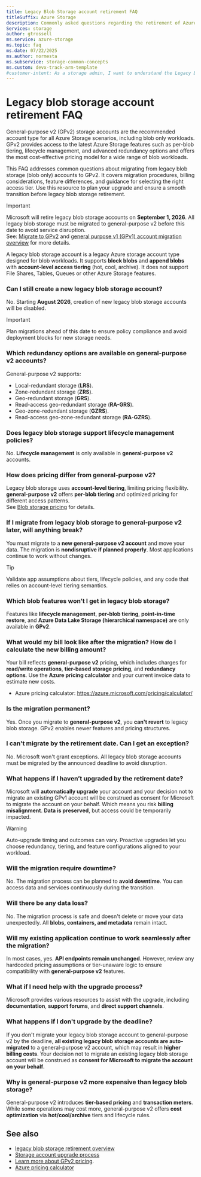 ```yaml
---
title: Legacy Blob Storage account retirement FAQ
titleSuffix: Azure Storage
description: Commonly asked questions regarding the retirement of Azure General-purpose v1 (GPv1) legacy blob storage accounts and upgrading to GPv2.
Services: storage
author: gtrossell
ms.service: azure-storage
ms.topic: faq
ms.date: 07/22/2025
ms.author: normesta
ms.subservice: storage-common-concepts
ms.custom: devx-track-arm-template
#customer-intent: As a storage admin, I want to understand the Legacy Blob Storage retirement so that I can prepare for a smooth migration to GPv2.
---
```


# Legacy blob storage account retirement FAQ

General-purpose v2 (GPv2) storage accounts are the recommended account type for all Azure Storage scenarios, including blob only workloads. GPv2 provides access to the latest Azure Storage features such as per-blob tiering, lifecycle management, and advanced redundancy options and offers the most cost-effective pricing model for a wide range of blob workloads.

This FAQ addresses common questions about migrating from legacy blob storage (blob only) accounts to GPv2. It covers migration procedures, billing considerations, feature differences, and guidance for selecting the right access tier. Use this resource to plan your upgrade and ensure a smooth transition before legacy blob storage retirement.

> [!IMPORTANT]
> Microsoft will retire legacy blob storage accounts on **September 1, 2026**. All legacy blob storage must be migrated to general-purpose v2 before this date to avoid service disruption.  
> See: [Migrate to GPv2](storage-account-upgrade.md) and [general purpose v1 (GPv1) account migration overview](general-purpose-version-1-account-migration-overview.md) for more details.


A legacy blob storage account is a legacy Azure storage account type designed for blob workloads. It supports **block blobs** and **append blobs** with **account-level access tiering** (hot, cool, archive). It does not support File Shares, Tables, Queues or other Azure Storage features.

### Can I still create a new legacy blob storage account?

No. Starting **August 2026**, creation of new legacy blob storage accounts will be disabled.

> [!IMPORTANT]
> Plan migrations ahead of this date to ensure policy compliance and avoid deployment blocks for new storage needs.

### Which redundancy options are available on general-purpose v2 accounts?

General-purpose v2 supports:

- Local-redundant storage (**LRS**).
- Zone-redundant storage (**ZRS**).
- Geo-redundant storage (**GRS**).
- Read-access geo-redundant storage (**RA-GRS**).
- Geo-zone-redundant storage (**GZRS**).
- Read-access geo-zone-redundant storage (**RA-GZRS**).

### Does legacy blob storage support lifecycle management policies?

No. **Lifecycle management** is only available in **general-purpose v2** accounts.

### How does pricing differ from general-purpose v2?

Legacy blob storage uses **account-level tiering**, limiting pricing flexibility. **general-purpose v2** offers **per-blob tiering** and optimized pricing for different access patterns.  
See [Blob storage pricing](https://azure.microsoft.com/pricing/details/storage/blobs/) for details.

### If I migrate from legacy blob storage to general-purpose v2 later, will anything break?

You must migrate to a **new general-purpose v2 account** and move your data. The migration is **nondisruptive if planned properly**. Most applications continue to work without changes.

> [!TIP]
> Validate app assumptions about tiers, lifecycle policies, and any code that relies on account-level tiering semantics.

### Which blob features won’t I get in legacy blob storage?

Features like **lifecycle management**, **per-blob tiering**, **point-in-time restore**, and **Azure Data Lake Storage (hierarchical namespace)** are only available in **GPv2**.

### What would my bill look like after the migration? How do I calculate the new billing amount?

Your bill reflects **general-purpose v2** pricing, which includes charges for **read/write operations**, **tier-based storage pricing**, and **redundancy options**. Use the **Azure pricing calculator** and your current invoice data to estimate new costs.

- Azure pricing calculator: https://azure.microsoft.com/pricing/calculator/

### Is the migration permanent?

Yes. Once you migrate to **general-purpose v2**, you **can't revert** to legacy blob storage. GPv2 enables newer features and pricing structures.

### I can't migrate by the retirement date. Can I get an exception?

No. Microsoft won't grant exceptions. All legacy blob storage accounts must be migrated by the announced deadline to avoid disruption.

### What happens if I haven’t upgraded by the retirement date?

Microsoft will **automatically upgrade** your account and your decision not to migrate an existing GPv1 account will be construed as consent for Microsoft to migrate the account on your behalf. Which means you risk **billing misalignment**. **Data is preserved**, but access could be temporarily impacted.

> [!WARNING]
> Auto-upgrade timing and outcomes can vary. Proactive upgrades let you choose redundancy, tiering, and feature configurations aligned to your workload.

### Will the migration require downtime?

No. The migration process can be planned to **avoid downtime**. You can access data and services continuously during the transition.

### Will there be any data loss?

No. The migration process is safe and doesn't delete or move your data unexpectedly. All **blobs, containers, and metadata** remain intact.

### Will my existing application continue to work seamlessly after the migration?

In most cases, yes. **API endpoints remain unchanged**. However, review any hardcoded pricing assumptions or tier-unaware logic to ensure compatibility with **general-purpose v2** features.

### What if I need help with the upgrade process?

Microsoft provides various resources to assist with the upgrade, including **documentation**, **support forums**, and **direct support channels**.

### What happens if I don't upgrade by the deadline?

If you don't migrate your legacy blob storage account to general-purpose v2 by the deadline, **all existing legacy blob storage accounts are auto-migrated** to a general-purpose v2 account, which may result in **higher billing costs**. Your decision not to migrate an existing legacy blob storage account will be construed as **consent for Microsoft to migrate the account on your behalf**.

### Why is general-purpose v2 more expensive than legacy blob storage?
General-purpose v2 introduces **tier-based pricing** and **transaction meters**. While some operations may cost more, general-purpose v2 offers **cost optimization** via **hot/cool/archive** tiers and lifecycle rules.

## See also

- [legacy blob storage retirement overview](legacy-blob-storage-account-migration-overview.md)  
- [Storage account upgrade process](storage-account-upgrade.md)  
- [Learn more about GPv2 pricing](https://azure.microsoft.com/pricing/details/storage/blobs/).
- [Azure pricing calculator](https://azure.microsoft.com/pricing/calculator/)
